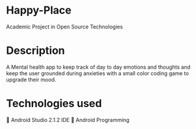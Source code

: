 # Happy-Place
Academic Project in Open Source Technologies

# Description
A Mental health app to keep track of day to day emotions and thoughts and keep the user grounded during anxieties with a small color coding game to upgrade their mood.

# Technologies used
 Android Studio 2.1.2 IDE
 Android Programming
